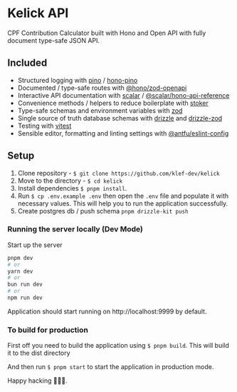 # Kelick API

CPF Contribution Calculator built with Hono and Open API with fully document type-safe JSON API.

## Included

- Structured logging with [pino](https://getpino.io/) / [hono-pino](https://www.npmjs.com/package/hono-pino)
- Documented / type-safe routes with [@hono/zod-openapi](https://github.com/honojs/middleware/tree/main/packages/zod-openapi)
- Interactive API documentation with [scalar](https://scalar.com/#api-docs) / [@scalar/hono-api-reference](https://github.com/scalar/scalar/tree/main/packages/hono-api-reference)
- Convenience methods / helpers to reduce boilerplate with [stoker](https://www.npmjs.com/package/stoker)
- Type-safe schemas and environment variables with [zod](https://zod.dev/)
- Single source of truth database schemas with [drizzle](https://orm.drizzle.team/docs/overview) and [drizzle-zod](https://orm.drizzle.team/docs/zod)
- Testing with [vitest](https://vitest.dev/)
- Sensible editor, formatting and linting settings with [@antfu/eslint-config](https://github.com/antfu/eslint-config)

## Setup

1. Clone repository - `$ git clone https://github.com/klef-dev/kelick`
2. Move to the directory - `$ cd kelick`
3. Install dependencies `$ pnpm install`.
4. Run `$ cp .env.example .env` then open the `.env` file and populate it with necessary values. This will help you to run the application successfully.
5. Create postgres db / push schema `pnpm drizzle-kit push`

### Running the server locally (Dev Mode)

Start up the server

```bash
pnpm dev
# or
yarn dev
# or
bun run dev
# or
npm run dev
```

Application should start running on http://localhost:9999 by default.

### To build for production

First off you need to build the application using `$ pnpm build`. This will build it to the dist directory

And then run `$ pnpm start` to start the application in production mode.

Happy hacking 👨🏽‍💻.
